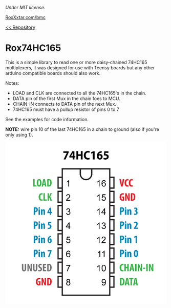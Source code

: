 *Under MIT license.*

[RoxXxtar.com/bmc](https://www.roxxxtar.com/bmc)

[<< Repository](../README.md)

# Rox74HC165

This is a simple library to read one or more daisy-chained 74HC165 multiplexers, it was designed for use with Teensy boards but any other arduino compatible boards should also work.

Notes:
- LOAD and CLK are connected to all the 74HC165's in the chain.
- DATA pin of the first Mux in the chain foes to MCU.
- CHAIN-IN connects to DATA pin of the next Mux.
- 74HC165 must have a pullup resistor of pins 0 to 7

See the examples for code information.

**NOTE:** wire pin 10 of the last 74HC165 in a chain to ground (also if you're only using 1).

![74HC165 wiring instructions](../images/74HC165.jpg)
